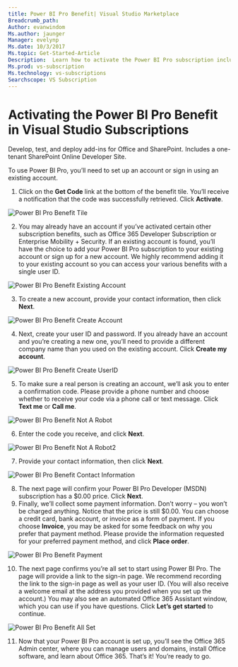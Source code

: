 ```yaml
---
title: Power BI Pro Benefit| Visual Studio Marketplace
Breadcrumb_path: 
Author: evanwindom
Ms.author: jaunger
Manager: evelynp
Ms.date: 10/3/2017
Ms.topic: Get-Started-Article
Description:  Learn how to activate the Power BI Pro subscription included with your Visual Studio subscription.
Ms.prod: vs-subscription
Ms.technology: vs-subscriptions
Searchscope: VS Subscription
---
```


# Activating the Power BI Pro Benefit in Visual Studio Subscriptions

Develop, test, and deploy add-ins for Office and SharePoint.  Includes a one-tenant SharePoint Online Developer Site. 

To use Power BI Pro, you’ll need to set up an account or sign in using an existing account. 
1.	Click on the **Get Code** link at the bottom of the benefit tile.   You’ll receive a notification that the code was successfully retrieved.  Click **Activate**. 

![Power BI Pro Benefit Tile](_img\vs-pbi\vs-pbi-tile.png)  

2. You may already have an account if you’ve activated certain other subscription benefits, such as Office 365 Developer Subscription or Enterprise Mobility + Security.  If an existing account is found, you’ll have the choice to add your Power BI Pro subscription to your existing account or sign up for a new account.  We highly recommend adding it to your existing account so you can access your various benefits with a single user ID.  

![Power BI Pro Benefit Existing Account](_img\vs-pbi\vs-pbi-existing-account.png) 

3.	To create a new account, provide your contact information, then click **Next**.

![Power BI Pro Benefit Create Account](_img\vs-pbi\vs-pbi-create-account-cropped.png) 

4.	Next, create your user ID and password.  If you already have an account and you’re creating a new one, you’ll need to provide a different company name than you used on the existing account.  Click **Create my account**.

![Power BI Pro Benefit Create UserID](_img\vs-pbi\vs-pbi-create-user-id-cropped.png) 

5.	To make sure a real person is creating an account, we’ll ask you to enter a confirmation code.  Please provide a phone number and choose whether to receive your code via a phone call or text message.  Click **Text me** or **Call me**.

![Power BI Pro Benefit Not A Robot](_img\vs-pbi\vs-pbi-robot1-cropped.png) 

6.	Enter the code you receive, and click **Next**. 

![Power BI Pro Benefit Not A Robot2](_img\vs-pbi\vs-pbi-robot2-cropped.png) 

7.	Provide your contact information, then click **Next**. 

![Power BI Pro Benefit Contact Information](_img\vs-pbi\vs-pbi-contact-cropped.png)

8.	The next page will confirm your Power BI Pro Developer (MSDN) subscription has a $0.00 price.  Click **Next**.
9.	 Finally, we’ll collect some payment information.  Don’t worry – you won’t be charged anything.  Notice that the price is still $0.00.  You can choose a credit card, bank account, or invoice as a form of payment.  If you choose **Invoice**, you may be asked for some feedback on why you prefer that payment method.  Please provide the information requested for your preferred payment method, and click **Place order**.   

![Power BI Pro Benefit Payment](_img\vs-pbi\vs-pbi-payment-blurred-cropped.png)

10.	The next page confirms you’re all set to start using Power BI Pro.  The page will provide a link to the sign-in page.  We recommend recording the link to the sign-in page as well as your user ID.  (You will also receive a welcome email at the address you provided when you set up the account.)  You may also see an automated Office 365 Assistant window, which you can use if you have questions.  Click **Let’s get started** to continue.

![Power BI Pro Benefit All Set](_img\vs-pbi\vs-pbi-all-set-cropped.png) 

11.	Now that your Power BI Pro account is set up, you’ll see the Office 365 Admin center, where you can manage users and domains, install Office software, and learn about Office 365.  That’s it!  You’re ready to go. 